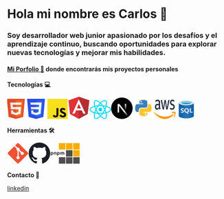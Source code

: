 # Hola mi nombre es Carlos 👋

### Soy desarrollador web junior apasionado por los desafíos y el aprendizaje continuo, buscando oportunidades para explorar nuevas tecnologías y mejorar mis habilidades.
 

#### [Mi Porfolio 📁](https://carlos-portafolio.vercel.app) donde encontrarás mis proyectos personales

**Tecnologías 💻**

<img src="img/HTML5_logo.svg" alt="HTML5" width="42"><img src="img/CSS3_logo.svg" alt="CSS" width="50"><img src="img/JavaScript-logo.svg" alt="javaScript" width="50"><img src="img/angular.svg" alt="angular" width="50"><img src="img/react.svg" alt="react" width="50"><img src="img/N-js.svg" alt="next.js" width="50"><img src="img/Python-logo.svg" alt="python" width="50"><img src="img/AWS.svg" alt="AWS" width="50" height="45"><img src="img/SQL.svg" alt="SQL icon" width="50" height="45">

**Herramientas 🛠️**

<img src="img/Git_icon.svg" alt="git" width="50"><img src="img/github.svg" alt="github" width="50"><img src="img/pnpm.svg" alt="pnpm icon" width="70">


**Contacto 📩** 

[linkedin](https://www.linkedin.com/in/carlos-pereyra-0b1014274)

